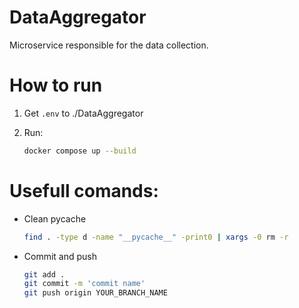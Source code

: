 # DataAggregator
Microservice responsible for the data collection.

# How to run

1. Get `.env` to ./DataAggregator

2. Run:

    ```bash
    docker compose up --build
    ```

# Usefull comands:

- Clean pycache

    ```bash
    find . -type d -name "__pycache__" -print0 | xargs -0 rm -r
    ```

- Commit and push

    ```bash
    git add .
    git commit -m 'commit name'
    git push origin YOUR_BRANCH_NAME
    ```
